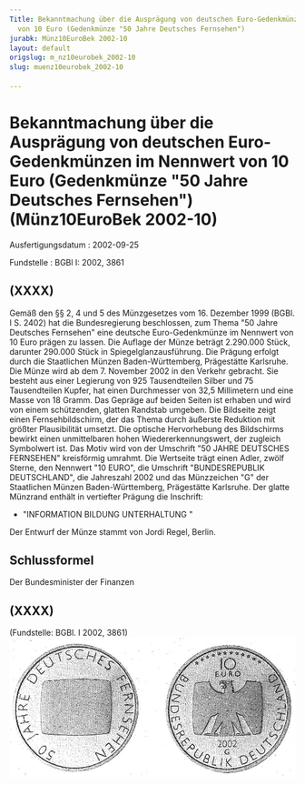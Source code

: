```yaml
---
Title: Bekanntmachung über die Ausprägung von deutschen Euro-Gedenkmünzen im Nennwert
  von 10 Euro (Gedenkmünze "50 Jahre Deutsches Fernsehen")
jurabk: Münz10EuroBek 2002-10
layout: default
origslug: m_nz10eurobek_2002-10
slug: muenz10eurobek_2002-10

---
```


# Bekanntmachung über die Ausprägung von deutschen Euro-Gedenkmünzen im Nennwert von 10 Euro (Gedenkmünze "50 Jahre Deutsches Fernsehen") (Münz10EuroBek 2002-10)

Ausfertigungsdatum
:   2002-09-25

Fundstelle
:   BGBl I: 2002, 3861



## (XXXX)

Gemäß den §§ 2, 4 und 5 des Münzgesetzes vom 16. Dezember 1999 (BGBl. I S. 2402) hat die Bundesregierung beschlossen, zum Thema "50 Jahre Deutsches Fernsehen" eine deutsche Euro-Gedenkmünze im Nennwert von 10 Euro prägen zu lassen.
Die Auflage der Münze beträgt 2.290.000 Stück, darunter 290.000 Stück in Spiegelglanzausführung. Die Prägung erfolgt durch die Staatlichen Münzen Baden-Württemberg, Prägestätte Karlsruhe. Die Münze wird ab dem 7. November 2002 in den Verkehr gebracht. Sie besteht aus einer Legierung von 925 Tausendteilen Silber und 75 Tausendteilen Kupfer, hat einen Durchmesser von 32,5 Millimetern und eine Masse von 18 Gramm. Das Gepräge auf beiden Seiten ist erhaben und wird von einem schützenden, glatten Randstab umgeben.
Die Bildseite zeigt einen Fernsehbildschirm, der das Thema durch äußerste Reduktion mit größter Plausibilität umsetzt. Die optische Hervorhebung des Bildschirms bewirkt einen unmittelbaren hohen Wiedererkennungswert, der zugleich Symbolwert ist. Das Motiv wird von der Umschrift "50 JAHRE DEUTSCHES FERNSEHEN" kreisförmig umrahmt.
Die Wertseite trägt einen Adler, zwölf Sterne, den Nennwert "10 EURO", die Umschrift "BUNDESREPUBLIK DEUTSCHLAND", die Jahreszahl 2002 und das Münzzeichen "G" der Staatlichen Münzen Baden-Württemberg, Prägestätte Karlsruhe.
Der glatte Münzrand enthält in vertiefter Prägung die Inschrift:

*   "INFORMATION BILDUNG UNTERHALTUNG "




Der Entwurf der Münze stammt von Jordi Regel, Berlin.


## Schlussformel

Der Bundesminister der Finanzen


## (XXXX)

(Fundstelle: BGBl. I 2002, 3861)
![bgbl1_2002_j3861_0010.jpg](bgbl1_2002_j3861_0010.jpg)

